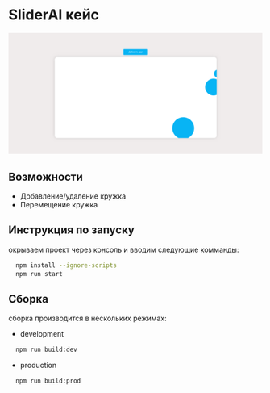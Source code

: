 # SliderAI кейс

![project image](https://github.com/RealGarny/SliderAICase/blob/master/public/preview.png?raw=true)

## Возможности

-   Добавление/удаление кружка
-   Перемещение кружка

## Инструкция по запуску

окрываем проект через консоль и вводим следующие комманды:

```bash
  npm install --ignore-scripts
  npm run start
```

## Сборка

сборка производится в нескольких режимах:

-   development

```bash
  npm run build:dev
```

-   production

```bash
  npm run build:prod
```
